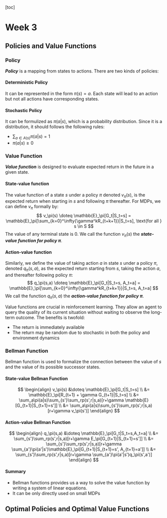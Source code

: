 [toc]

# Week 3

## Policies and Value Functions

### Policy

***Policy*** is a mapping from states to actions. There are two kinds of policies:

#### Deterministic Policy

It can be represented in the form $\pi(s)=a$. Each state will lead to an action but not all actions have corresponding states.

#### Stochastic Policy

It can be formulized as $\pi(a|s)$, which is a probability distribution. Since it is a distribution, it should follows the following rules:

- $\sum_{a \in A(s)}\pi(a|s)=1$
- $\pi(a|s) \ge 0$

### Value Function

***Value function*** is designed to evaluate expected return in the future in a given state.

#### State-value function

The value function of a state $s$ under a policy $\pi$ denoted $v_\pi(s)$, is the expected return when starting in $s$ and following $\pi$ thereafter. For MDPs, we can define $v_\pi$ formally by:
$$
v_\pi(s) \doteq \mathbb{E}_\pi[G_t|S_t=s] = \mathbb{E}_\pi[\sum_{k=0}^\infty{\gamma^kR_{t+k+1}}|S_t=s], \text{for all } s \in S
$$
The value of any terminal state is 0. We call the function $v_\pi(s)$ the ***state-value function for policy $\pi$***.

#### Action-value function

Similarly, we define the value of taking action $a$ in state $s$ under a policy $\pi$, denoted $q_\pi(s, a)$, as the expected return starting from $s$, taking the action $a$, and thereafter following policy $\pi$:
$$
q_\pi(s,a) \doteq \mathbb{E}_\pi[G_t|S_t=s, A_t=a] = \mathbb{E}_\pi[\sum_{k=0}^\infty{\gamma^kR_{t+k+1}}|S_t=s, A_t=a]
$$
We call the function $q_\pi(s,a)$ the ***action-value function for policy $\pi$***.

Value functions are crucial in reinforcement learning. They allow an agent to query the quality of its current situation without waiting to observe the long-term outcome. The benefits is twofold:

- The return is immediately available
- The return may be random due to stochastic in both the policy and environment dynamics

### Bellman Function

Bellman function is used to formalize the connection between the value of $s$ and the value of its possible successor states.

#### State-value Bellman Function

$$
\begin{align}
v_\pi(s) &\doteq \mathbb{E}_\pi[G_t|S_t=s] \\
&= \mathbb{E}_\pi[R_{t+1} + \gamma G_{t+1}|S_t=s] \\
&= \sum_a\pi(a|s)\sum_{s'}\sum_rp(s',r|s,a)[r+\gamma \mathbb{E}[G_{t+1}|S_{t+1}=s']] \\
&= \sum_a\pi(a|s)\sum_{s'}\sum_rp(s',r|s,a)[r+\gamma v_\pi(s')]
\end{align}
$$

#### Action-value Bellman Function

$$
\begin{align}
q_\pi(s,a) &\doteq \mathbb{E}_\pi[G_t|S_t=s,A_t=a] \\
&= \sum_{s'}\sum_rp(s',r|s,a)[r+\gamma E_\pi[G_{t+1}|S_{t+1}=s']] \\
&= \sum_{s'}\sum_rp(s',r|s,a)[r+\gamma \sum_{a'}\pi(a'|s')\mathbb{E}_\pi[G_{t+1}|S_{t+1}=s', A_{t+1}=a']] \\
&= \sum_{s'}\sum_rp(s',r|s,a)[r+\gamma \sum_{a'}\pi(a'|s')q_\pi(s',a')]
\end{align}
$$

#### Summary

- Bellman functions provides us a way to solve the value function by writing a system of linear equations.
- It can be only directly used on small MDPs

## Optimal Policies and Optimal Value Functions

